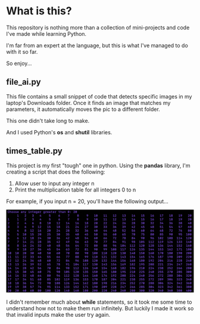 # What is this?

This repository is nothing more than a collection of mini-projects
and code I've made while learning Python.

I'm far from an expert at the language, but this is what I've managed
to do with it so far.

So enjoy...

## file_ai.py

This file contains a small snippet of code that detects specific images
in my laptop's Downloads folder. Once it finds an image that matches
my parameters, it automatically moves the pic to a different folder.

This one didn't take long to make.

And I used Python's **os** and **shutil** libraries.

## times_table.py

This project is my first "tough" one in python. Using the **pandas**
library, I'm creating a script that does the following:

1. Allow user to input any integer n
2. Print the multiplication table for all integers 0 to n

For example, if you input n = 20, you'll have the following output...

![The 20x20 multiplication table](images/times_table_pic.png)

I didn't remember much about **while** statements, so it took me some time to understand how not to make
them run infinitely. But luckily I made it work so that invalid inputs make the user try again.
